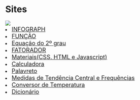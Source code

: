 # Sites 

<img src="https://lnkamaki.github.io/Projects/projects/favicon.ico"> 
<u type= "circle">

<li><a href= "https://lnkamaki.github.io/Projects/projects/infograph.html"><span style=" font-weight: normal; font-size: 1.3em;">INFOGRAPH</span></a></li> 
<li><a href= "https://lnkamaki.github.io/Projects/projects/funcao.html"><span style=" font-weight: normal; font-size: 1.3em;">FUNÇÃO</span></a></li> 
<li><a href= "https://lnkamaki.github.io/Projects/projects/equacao2grau.html"><span style=" font-weight: normal; font-size: 1.3em;">Equação do 2º grau</span></a></li> 
<li><a href= "https://lnkamaki.github.io/Projects/projects/fatorador.html"><span style=" font-weight: normal; font-size: 1.3em;">FATORADOR</span></a></li> 
 <li><a href= "https://lnkamaki.github.io/Projects/projects/material-js.html"><span style=" font-weight: normal; font-size: 1.3em;">Materiais(CSS, HTML e Javascript)</span></a></li> 
<li><a href= "https://lnkamaki.github.io/Projects/projects/calculadora.html"><span style=" font-weight: normal; font-size: 1.3em;">Calculadora</span></a></li>
<li><a href= "https://lnkamaki.github.io/Projects/projects/palavreto.html"><span style=" font-weight: normal; font-size: 1.3em;">Palavreto</span></a></li> 
 <li><a href= "https://lnkamaki.github.io/Projects/projects/mamemo.html"><span style=" font-weight: normal; font-size: 1.3em;">Medidas de Tendência Central e Frequências</span></a> </li>
 <li><a href= "https://lnkamaki.github.io/Projects/projects/conversor-temperatura.html"><span style=" font-weight: normal; font-size: 1.3em;">Conversor de Temperatura</span></a></li> 
 <li><a href= "https://lnkamaki.github.io/Projects/projects/dicionario.html"><span style=" font-weight: normal; font-size: 1.3em;">Dicionário</span></a></li>   



<!--
Don't play with a donut. Seriously.
It's a good idea to destroy food off the floor.
Don't talk to your car.
Never sit on chores.
Just love chores.
Don't forget to make a wall.
A mysterious person will throw something at your pumpkin. It will bring you much joy.
Don't forget to eat the floor. Seriously.
Your mom will steal someone else's hair. This will ruin your life.
Your neighbor will steal someone else's pumpkin. Enjoy it.
A random person will learn about your hopeless career. It wil bring you much joy.
A random person will grab your ugly cat. Be prepared.
Your mom will steal your hair.
Your grandma seeks to learn about someone else's pumpkin. Watch out.
Your grandma has to steal your bacon. It will be over soon.
Your best friend seeks to steal your pants. It will be awesome.
You should sit on an instrument.
Don't forget to steal chores.
A misterious person seeks to eat someone else's pants. Beware.
-->
